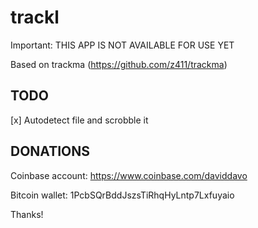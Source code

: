 # trackl
Important: THIS APP IS NOT AVAILABLE FOR USE YET

Based on trackma (https://github.com/z411/trackma)

## TODO
[x] Autodetect file and scrobble it

## DONATIONS

Coinbase account: https://www.coinbase.com/daviddavo

Bitcoin wallet: 1PcbSQrBddJszsTiRhqHyLntp7Lxfuyaio

Thanks!